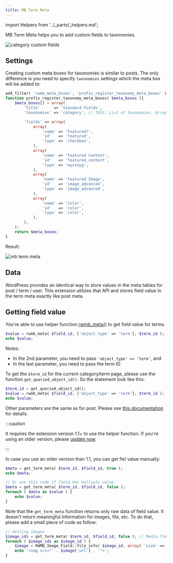 ```yaml
---
title: MB Term Meta
---
```


import Helpers from '../_parts/_helpers.md';

MB Term Meta helps you to add custom fields to taxonomies.

![category custom fields](https://i.imgur.com/bSykYdo.png)

## Settings

Creating custom meta boxes for taxonomies is similar to posts. The only difference is you need to specify `taxonomies` settings which the meta box will be added to:

```php
add_filter( 'rwmb_meta_boxes', 'prefix_register_taxonomy_meta_boxes' );
function prefix_register_taxonomy_meta_boxes( $meta_boxes ){
    $meta_boxes[] = array(
        'title'      => 'Standard Fields',
        'taxonomies' => 'category', // THIS: List of taxonomies. Array or string

        'fields' => array(
            array(
                'name' => 'Featured?',
                'id'   => 'featured',
                'type' => 'checkbox',
            ),
            array(
                'name' => 'Featured Content',
                'id'   => 'featured_content',
                'type' => 'wysiwyg',
            ),
            array(
                'name' => 'Featured Image',
                'id'   => 'image_advanced',
                'type' => 'image_advanced',
            ),
            array(
                'name' => 'Color',
                'id'   => 'color',
                'type' => 'color',
            ),
        ),
    );
    return $meta_boxes;
}
```

Result:

![mb term meta](https://i.imgur.com/zMaoafC.png)

## Data

WordPress provides an identical way to store values in the meta tables for post / term / user. This extension utilizes that API and stores field value in the term meta exactly like post meta.

## Getting field value

You're able to use helper function [rwmb_meta()](/rwmb-meta/) to get field value for terms.

```php
$value = rwmb_meta( $field_id, ['object_type' => 'term'], $term_id );
echo $value;
```

Notes:

- In the 2nd parameter, you need to pass `'object_type' => 'term'`, and
- In the last parameter, you need to pass the term ID

To get the `$term_id` for the current category/term page, please use the function `get_queried_object_id()`. So the statement look like this:

```php
$term_id = get_queried_object_id();
$value = rwmb_meta( $field_id, ['object_type' => 'term'], $term_id );
echo $value;
```

Other parameters are the same as for post. Please see [this documentation](/displaying-fields/) for details.

:::caution

It requires the extension version 1.1+ to use the helper function. If you're using an older version, please [update now](/extensions/update/).

:::

In case you use an older version than 1.1, you can get fiel value manually:

```php
$meta = get_term_meta( $term_id, $field_id, true );
echo $meta;

// Or use this code if field has multiple value
$meta = get_term_meta( $term_id, $field_id, false );
foreach ( $meta as $value ) {
    echo $value;
}
```

Note that the `get_term_meta` function returns only raw data of field value. It doesn't return meaningful information for images, file, etc. To do that, please add a small piece of code as follow:

```php
// Getting images
$image_ids = get_term_meta( $term_id, $field_id, false ); // Media fields are always multiple.
foreach ( $image_ids as $image_id ) {
    $image = RWMB_Image_Field::file_info( $image_id, array( 'size' => 'thumbnail' ) );
    echo '<img src="' . $image['url'] . '">';
}
```

<Helpers />
